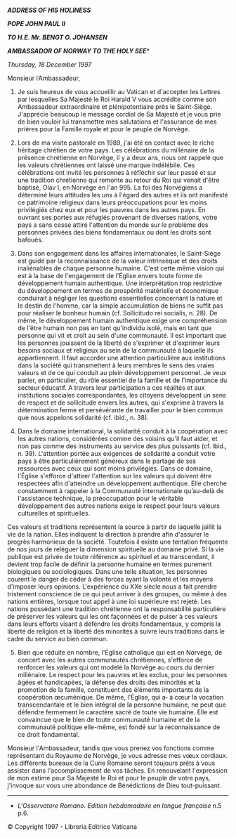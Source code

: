 ***ADDRESS OF HIS HOLINESS***

***POPE JOHN PAUL II***

***TO H.E. Mr. BENGT O. JOHANSEN***

***AMBASSADOR OF NORWAY TO THE HOLY SEE****

*Thursday, 18 December 1997*

Monsieur l’Ambassadeur,

1. Je suis heureux de vous accueillir au Vatican et d'accepter les Lettres par lesquelles Sa Majesté le Roi Harald V vous accrédite comme son Ambassadeur extraordinaire et plénipotentiaire près le Saint-Siège. J'apprécie beaucoup le message cordial de Sa Majesté et je vous prie de bien vouloir lui transmettre mes salutations et l'assurance de mes prières pour la Famille royale et pour le peuple de Norvège.

2. Lors de ma visite pastorale en 1989, j'ai été en contact avec le riche héritage chrétien de votre pays. Les célébrations du millénaire de la présence chrétienne en Norvège, il y a deux ans, nous ont rappelé que les valeurs chrétiennes ont laissé une marque indélébile. Ces célébrations ont invité les personnes à réfléchir sur leur passé et sur une tradition chrétienne qui remonte au retour du Roi qui venait d'être baptisé, Olav I, en Norvège en l'an 995. La foi des Norvégiens a déterminé leurs attitudes les uns à l'égard des autres et ils ont manifesté ce patrimoine religieux dans leurs préoccupations pour les moins privilégiés chez eux et pour les pauvres dans les autres pays. En ouvrant ses portes aux réfugiés provenant de diverses nations, votre pays a sans cesse attiré l'attention du monde sur le problème des personnes privées des biens fondamentaux ou dont les droits sont bafoués.

3. Dans son engagement dans les affaires internationales, le Saint-Siège est guidé par la reconnaissance de la valeur intrinsèque et des droits inaliénables de chaque personne humaine. C'est cette même vision qui est à la base de l'engagement de l'Église envers toute forme de développement humain authentique. Une interprétation trop restrictive du développement en termes de prospérité matérielle et économique conduirait à négliger les questions essentielles concernant la nature et le destin de l'homme, car la simple accumulation de biens ne suffit pas pour réaliser le bonheur humain (cf. Sollicitudo rei socialis, n. 28). De même, le développement humain authentique exige une compréhension de l'être humain non pas en tant qu'individu isolé, mais en tant que personne qui vit et croît au sein d'une communauté. Il est important que les personnes jouissent de la liberté de s'exprimer et d'exprimer leurs besoins sociaux et religieux au sein de la communauté à laquelle ils appartiennent. Il faut accorder une attention particulière aux institutions dans la société qui transmettent à leurs membres le sens des vraies valeurs et de ce qui conduit au plein développement personnel. Je veux parler, en particulier, du rôle essentiel de la famille et de l'importance du secteur éducatif. A travers leur participation a ces réalités et aux institutions sociales correspondantes, les citoyens développent un sens de respect et de sollicitude envers les autres, qui s'exprime à travers la détermination ferme et persévérante de travailler pour le bien commun que nous appelons solidarité (cf. ibid., n. 38).

4. Dans le domaine international, la solidarité conduit à la coopération avec les autres nations, considérées comme des voisins qu'il faut aider, et non pas comme des instruments au service des plus puissants (cf. ibid., n. 39). L'attention portée aux exigences de solidarité a conduit votre pays à être particulièrement généreux dans le partage de ses ressources avec ceux qui sont moins privilégiés. Dans ce domaine, l'Église s'efforce d'attirer l'attention sur les valeurs qui doivent être respectées afin d'atteindre un développement authentique. Elle cherche constamment à rappeler à la Communauté internationale qu’au-delà de l'assistance technique, la préoccupation pour le véritable développement des autres nations exige le respect pour leurs valeurs culturelles et spirituelles.

Ces valeurs et traditions représentent la source à partir de laquelle jaillit la vie de la nation. Elles indiquent la direction à prendre afin d'assurer le progrès harmonieux de la société. Toutefois il existe une tentation fréquente de nos jours de reléguer la dimension spirituelle au domaine privé. Si la vie publique est privée de toute référence au spirituel et au transcendant, il devient trop facile de définir la personne humaine en termes purement biologiques ou sociologiques. Dans une telle situation, les personnes courent le danger de céder à des forces ayant la volonté et les moyens d'imposer leurs opinions. L'expérience du XXe siècle nous a fait prendre tristement conscience de ce qui peut arriver à des groupes, ou même à des nations entières, lorsque tout appel à une loi supérieure est rejeté. Les nations possédant une tradition chrétienne ont la responsabilité particulière de préserver les valeurs qui les ont façonnées et de puiser à ces valeurs dans leurs efforts visant à défendre les droits fondamentaux, y compris la liberté de religion et la liberté des minorités à suivre leurs traditions dans le cadre du service au bien commun.

5. Bien que réduite en nombre, l'Église catholique qui est en Norvège, de concert avec les autres communautés chrétiennes, s'efforce de renforcer les valeurs qui ont modelé la Norvège au cours du dernier millénaire. Le respect pour les pauvres et les exclus, pour les personnes âgées et handicapées, la défense des droits des minorités et la promotion de la famille, constituent des éléments importants de la coopération œcuménique. De même, l'Église, qui a‑ à cœur la vocation transcendantale et le bien intégral de la personne humaine, ne peut que défendre fermement le caractère sacré de toute vie humaine. Elle est convaincue que le bien de toute communauté humaine et de la communauté politique elle-même, est fondé sur la reconnaissance de ce droit fondamental.

Monsieur l'Ambassadeur, tandis que vous prenez vos fonctions comme représentant du Royaume de Norvège, je vous adresse mes vœux cordiaux. Les différents bureaux de la Curie Romaine seront toujours prêts à vous assister dans l'accomplissement de vos tâches. En renouvelant l'expression de mon estime pour Sa Majesté le Roi et pour le peuple de votre pays, j'invoque sur vous une abondance de Bénédictions de Dieu tout-puissant.

* * *

* *L'Osservatore Romano. Edition hebdomadaire en langue française* n.5 p.6.

© Copyright 1997 - Libreria Editrice Vaticana